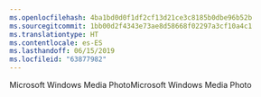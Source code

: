 ```yaml
---
ms.openlocfilehash: 4ba1bd0d0f1df2cf13d21ce3c8185b0dbe96b52b
ms.sourcegitcommit: 1bb00d2f4343e73ae8d58668f02297a3cf10a4c1
ms.translationtype: HT
ms.contentlocale: es-ES
ms.lasthandoff: 06/15/2019
ms.locfileid: "63877982"
---
```

<span data-ttu-id="ef4ad-101">Microsoft Windows Media Photo</span><span class="sxs-lookup"><span data-stu-id="ef4ad-101">Microsoft Windows Media Photo</span></span>